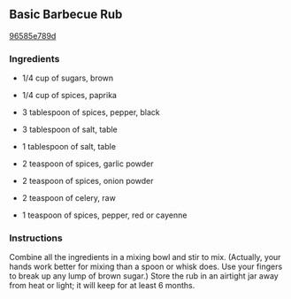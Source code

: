 ## Basic Barbecue Rub

[96585e789d](http://www.epicurious.com/recipes/food/views/basic-barbecue-rub-242244)

### Ingredients

 - 1/4 cup of sugars, brown

 - 1/4 cup of spices, paprika

 - 3 tablespoon of spices, pepper, black

 - 3 tablespoon of salt, table

 - 1 tablespoon of salt, table

 - 2 teaspoon of spices, garlic powder

 - 2 teaspoon of spices, onion powder

 - 2 teaspoon of celery, raw

 - 1 teaspoon of spices, pepper, red or cayenne

### Instructions

Combine all the ingredients in a mixing bowl and stir to mix. (Actually, your hands work better for mixing than a spoon or whisk does. Use your fingers to break up any lump of brown sugar.) Store the rub in an airtight jar away from heat or light; it will keep for at least 6 months.